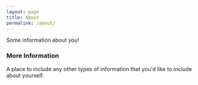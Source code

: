 ```yaml
---
layout: page
title: About
permalink: /about/
---
```


Some information about you!

### More Information

A place to include any other types of information that you'd like to include about yourself.


